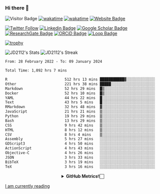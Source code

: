 ### Hi there 👋
![Visitor Badge](https://visitor-badge.laobi.icu/badge?page_id=JD2112.JD2112)
[![wakatime](https://github.com/JD2112/JD2112/actions/workflows/waka-readme.yml/badge.svg)](https://github.com/JD2112/JD2112/actions/workflows/waka-readme.yml)
[![wakatime](https://wakatime.com/badge/user/fe95275f-909a-4147-a45d-624981173898.svg)](https://wakatime.com/@fe95275f-909a-4147-a45d-624981173898)
[![Website Badge](https://img.shields.io/badge/website-informational?style=flat-square)](http://jyotirmoydas.netlify.app)

[![Twitter Follow](https://img.shields.io/twitter/follow/jyotirmoy21?style=social)](https://twitter.com/jyotirmoy21)
[![Linkedin Badge](https://img.shields.io/badge/-jyotirmoy-blue?style=plastic&logo=Linkedin&logoColor=white&link=https://www.linkedin.com/in/dasjyotirmoy/)](https://www.linkedin.com/in/dasjyotirmoy/)
[![Google Scholar Badge](https://img.shields.io/badge/-jyotirmoy-blue?style=plastic&logo=GoogleScholar&logoColor=white&link=https://scholar.google.se/citations?user=IMBYOv8AAAAJ&hl=en)](https://scholar.google.se/citations?user=IMBYOv8AAAAJ&hl=en)
[![ResearchGate Badge](https://img.shields.io/badge/-jyotirmoy-cyan?style=plastic&logo=ResearchGate&logoColor=white&link=https://www.researchgate.net/profile/Jyotirmoy-Das-3)](https://www.researchgate.net/profile/Jyotirmoy-Das-3)
[![ORCiD Badge](https://img.shields.io/badge/-jyotirmoy-green?style=plastic&logo=orcid&logoColor=white&link=https://orcid.org/0000-0002-5649-4658)](https://orcid.org/0000-0002-5649-4658)
[![Loop Badge](https://img.shields.io/badge/-jyotirmoy-orange?style=plastic&logo=Loop&logoColor=white&link=https://loop.frontiersin.org/people/1519976/overview)](https://loop.frontiersin.org/people/1519976/overview)

[![trophy](https://github-profile-trophy.vercel.app/?username=JD2112)](https://github.com/ryo-ma/github-profile-trophy)

<!--
**JD2112/JD2112** is a ✨ _special_ ✨ repository because its `README.md` (this file) appears on your GitHub profile.

Here are some ideas to get you started:

- 🔭 I’m currently working on ...
- 🌱 I’m currently learning ...
- 👯 I’m looking to collaborate on ...
- 🤔 I’m looking for help with ...
- 💬 Ask me about ...
- 📫 How to reach me: ...
- 😄 Pronouns: ...
- ⚡ Fun fact: ...
![JD2112's Top Languages](https://github-readme-stats.vercel.app/api/top-langs/?username=JD2112&theme=vue-dark&show_icons=true&hide_border=true&layout=compact)
-->
![JD2112's Stats](https://github-readme-stats.vercel.app/api?username=JD2112&theme=vue-dark&show_icons=true&hide_border=true&count_private=true)
![JD2112's Streak](https://github-readme-streak-stats.herokuapp.com/?user=JD2112&theme=vue-dark&hide_border=true)





<!--START_SECTION:waka-->

```txt
From: 28 February 2022 - To: 09 January 2024

Total Time: 1,092 hrs 7 mins

R                          512 hrs 13 mins ███████████▓░░░░░░░░░░░░░   46.90 %
Other                      221 hrs 38 mins █████░░░░░░░░░░░░░░░░░░░░   20.29 %
Markdown                   52 hrs 29 mins  █▒░░░░░░░░░░░░░░░░░░░░░░░   04.81 %
Docker                     52 hrs 10 mins  █▒░░░░░░░░░░░░░░░░░░░░░░░   04.78 %
YAML                       44 hrs 22 mins  █░░░░░░░░░░░░░░░░░░░░░░░░   04.06 %
Text                       43 hrs 5 mins   █░░░░░░░░░░░░░░░░░░░░░░░░   03.95 %
RMarkdown                  32 hrs 48 mins  ▓░░░░░░░░░░░░░░░░░░░░░░░░   03.00 %
JavaScript                 21 hrs 21 mins  ▒░░░░░░░░░░░░░░░░░░░░░░░░   01.96 %
Python                     19 hrs 29 mins  ▒░░░░░░░░░░░░░░░░░░░░░░░░   01.78 %
Bash                       13 hrs 29 mins  ▒░░░░░░░░░░░░░░░░░░░░░░░░   01.24 %
CSS                        9 hrs 42 mins   ▒░░░░░░░░░░░░░░░░░░░░░░░░   00.89 %
HTML                       8 hrs 12 mins   ▒░░░░░░░░░░░░░░░░░░░░░░░░   00.75 %
CSV                        8 hrs 4 mins    ▒░░░░░░░░░░░░░░░░░░░░░░░░   00.74 %
Assembly                   5 hrs 27 mins   ░░░░░░░░░░░░░░░░░░░░░░░░░   00.50 %
GDScript3                  4 hrs 50 mins   ░░░░░░░░░░░░░░░░░░░░░░░░░   00.44 %
ActionScript               4 hrs 43 mins   ░░░░░░░░░░░░░░░░░░░░░░░░░   00.43 %
Objective-C                4 hrs 26 mins   ░░░░░░░░░░░░░░░░░░░░░░░░░   00.41 %
JSON                       3 hrs 33 mins   ░░░░░░░░░░░░░░░░░░░░░░░░░   00.33 %
BibTeX                     3 hrs 19 mins   ░░░░░░░░░░░░░░░░░░░░░░░░░   00.30 %
TeX                        3 hrs 16 mins   ░░░░░░░░░░░░░░░░░░░░░░░░░   00.30 %
```

<!--END_SECTION:waka-->

<div align="center">
    <details>
        <summary><b>GitHub Metrics👇🏻</b></summary>
    <br>
        
[Get Details](https://metrics.lecoq.io/insights/JD2112)
    </details>
</div>

<a target="_blank" href="https://www.goodreads.com/user/show/21242415-jyotirmoy-das">I am currently reading</a>


